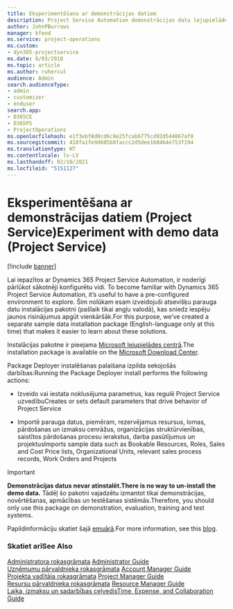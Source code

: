 ```yaml
---
title: Eksperimentēšana ar demonstrācijas datiem
description: Project Service Automation demonstrācijas datu lejupielāde un eksperimentēšana ar tiem
author: JohnPBurrows
manager: kfend
ms.service: project-operations
ms.custom:
- dyn365-projectservice
ms.date: 8/03/2018
ms.topic: article
ms.author: ruhercul
audience: Admin
search.audienceType:
- admin
- customizer
- enduser
search.app:
- D365CE
- D365PS
- ProjectOperations
ms.openlocfilehash: e1f3ebf8d0cd6c8e25fcab6775cd92d544867af8
ms.sourcegitcommit: 418fa1fe9d605b8faccc2d5dee1b04b4e753f194
ms.translationtype: HT
ms.contentlocale: lv-LV
ms.lasthandoff: 02/10/2021
ms.locfileid: "5151127"
---
```

# <a name="experiment-with-demo-data-project-service"></a><span data-ttu-id="13110-103">Eksperimentēšana ar demonstrācijas datiem (Project Service)</span><span class="sxs-lookup"><span data-stu-id="13110-103">Experiment with demo data (Project Service)</span></span>

[!include [banner](../includes/psa-now-project-operations.md)]

<span data-ttu-id="13110-104">Lai iepazītos ar Dynamics 365 Project Service Automation, ir noderīgi pārlūkot sākotnēji konfigurētu vidi. </span><span class="sxs-lookup"><span data-stu-id="13110-104">To become familiar with Dynamics 365 Project Service Automation, it’s useful to have a pre-configured environment to explore.</span></span> <span data-ttu-id="13110-105">Šim nolūkam esam izveidojuši atsevišķu parauga datu instalācijas pakotni (pašlaik tikai angļu valodā), kas sniedz iespēju jaunos risinājumus apgūt vienkāršāk.</span><span class="sxs-lookup"><span data-stu-id="13110-105">For this purpose, we’ve created a separate sample data installation package (English-language only at this time) that makes it easier to learn about these solutions.</span></span> 

<span data-ttu-id="13110-106">Instalācijas pakotne ir pieejama [Microsoft lejupielādes centrā](https://go.microsoft.com/fwlink/?linkid=859966).</span><span class="sxs-lookup"><span data-stu-id="13110-106">The installation package is available on the [Microsoft Download Center](https://go.microsoft.com/fwlink/?linkid=859966).</span></span>  

<span data-ttu-id="13110-107">Package Deployer instalēšanas palaišana izpilda sekojošās darbības:</span><span class="sxs-lookup"><span data-stu-id="13110-107">Running the Package Deployer install performs the following actions:</span></span> 
  
-   <span data-ttu-id="13110-108">Izveido vai iestata noklusējuma parametrus, kas regulē Project Service uzvedību</span><span class="sxs-lookup"><span data-stu-id="13110-108">Creates or sets default parameters that drive behavior of Project Service</span></span>  
  
-   <span data-ttu-id="13110-109">Importē parauga datus, piemēram, rezervējamus resursus, lomas, pārdošanas un izmaksu cenrāžus, organizācijas struktūrvienības, saistītos pārdošanas procesu ierakstus, darba pasūtījumus un projektus</span><span class="sxs-lookup"><span data-stu-id="13110-109">Imports sample data such as Bookable Resources, Roles, Sales and Cost Price lists, Organizational Units, relevant sales process records, Work Orders and Projects</span></span>    
  
> [!IMPORTANT]
> <span data-ttu-id="13110-110">**Demonstrācijas datus nevar atinstalēt.**</span><span class="sxs-lookup"><span data-stu-id="13110-110">**There is no way to un-install the demo data.**</span></span> <span data-ttu-id="13110-111">Tādēļ šo pakotni vajadzētu izmantot tikai demonstrācijas, novērtēšanas, apmācības un testēšanas sistēmās.</span><span class="sxs-lookup"><span data-stu-id="13110-111">Therefore, you should only use this package on demonstration, evaluation, training and test systems.</span></span>

<span data-ttu-id="13110-112">Papildinformāciju skatiet šajā [emuārā](https://blogs.msdn.microsoft.com/crm/2017/10/24/microsoft-dynamics-365-for-field-service-and-project-service-automation-sample-data).</span><span class="sxs-lookup"><span data-stu-id="13110-112">For more information, see this [blog](https://blogs.msdn.microsoft.com/crm/2017/10/24/microsoft-dynamics-365-for-field-service-and-project-service-automation-sample-data).</span></span>





  
### <a name="see-also"></a><span data-ttu-id="13110-113">Skatiet arī</span><span class="sxs-lookup"><span data-stu-id="13110-113">See Also</span></span>  
 <span data-ttu-id="13110-114">[Administratora rokasgrāmata](../psa/admin-guide.md) </span><span class="sxs-lookup"><span data-stu-id="13110-114">[Administrator Guide](../psa/admin-guide.md) </span></span>  
 <span data-ttu-id="13110-115">[Uzņēmumu pārvaldnieka rokasgrāmata](../psa/account-manager-guide.md) </span><span class="sxs-lookup"><span data-stu-id="13110-115">[Account Manager Guide](../psa/account-manager-guide.md) </span></span>  
 <span data-ttu-id="13110-116">[Projekta vadītāja rokasgrāmata](../psa/project-manager-guide.md) </span><span class="sxs-lookup"><span data-stu-id="13110-116">[Project Manager Guide](../psa/project-manager-guide.md) </span></span>  
 <span data-ttu-id="13110-117">[Resursu pārvaldnieka rokasgrāmata](../psa/resource-manager-guide.md) </span><span class="sxs-lookup"><span data-stu-id="13110-117">[Resource Manager Guide](../psa/resource-manager-guide.md) </span></span>  
 [<span data-ttu-id="13110-118">Laika, izmaksu un sadarbības ceļvedis</span><span class="sxs-lookup"><span data-stu-id="13110-118">Time, Expense, and Collaboration Guide</span></span>](../psa/time-expense-collaboration-guide.md)
